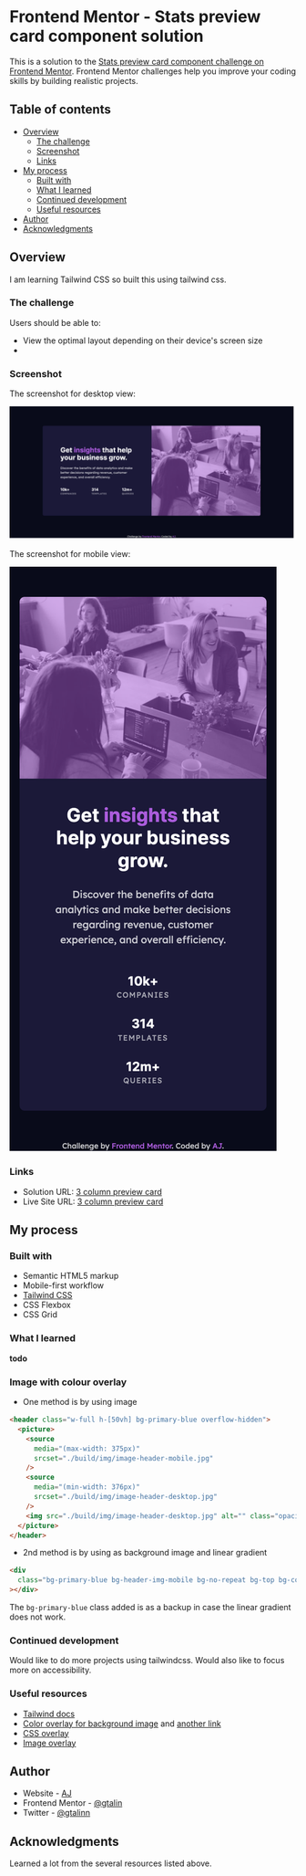 # Frontend Mentor - Stats preview card component solution

This is a solution to the [Stats preview card component challenge on Frontend Mentor](https://www.frontendmentor.io/challenges/stats-preview-card-component-8JqbgoU62). Frontend Mentor challenges help you improve your coding skills by building realistic projects.

## Table of contents

- [Overview](#overview)
  - [The challenge](#the-challenge)
  - [Screenshot](#screenshot)
  - [Links](#links)
- [My process](#my-process)
  - [Built with](#built-with)
  - [What I learned](#what-i-learned)
  - [Continued development](#continued-development)
  - [Useful resources](#useful-resources)
- [Author](#author)
- [Acknowledgments](#acknowledgments)

## Overview

I am learning Tailwind CSS so built this using tailwind css.

### The challenge

Users should be able to:

- View the optimal layout depending on their device's screen size
-

### Screenshot

The screenshot for desktop view:

![](./screenshot-desktop.png)

The screenshot for mobile view:

![](./screenshot-mobile.png)

### Links

- Solution URL: [3 column preview card](https://github.com/gtalin/front-end-mentor/stats-preview-card-component)
- Live Site URL: [3 column preview card](https://gtalin.github.io/front-end-mentor/stats-preview-card-component)

## My process

### Built with

- Semantic HTML5 markup
- Mobile-first workflow
- [Tailwind CSS](https://tailwindcss.com/)
- CSS Flexbox
- CSS Grid

### What I learned

**todo**

### Image with colour overlay

- One method is by using image

```html
<header class="w-full h-[50vh] bg-primary-blue overflow-hidden">
  <picture>
    <source
      media="(max-width: 375px)"
      srcset="./build/img/image-header-mobile.jpg"
    />
    <source
      media="(min-width: 376px)"
      srcset="./build/img/image-header-desktop.jpg"
    />
    <img src="./build/img/image-header-desktop.jpg" alt="" class="opacity-50" />
  </picture>
</header>
```

- 2nd method is by using as background image and linear gradient

```html
<div
  class="bg-primary-blue bg-header-img-mobile bg-no-repeat bg-top bg-cover h-[50vh] w-full"
></div>
```

The `bg-primary-blue` class added is as a backup in case the linear gradient does not work.

### Continued development

Would like to do more projects using tailwindcss. Would also like to focus more on accessibility.

### Useful resources

- [Tailwind docs](https://tailwindcss.com/docs/)
- [Color overlay for background image](https://stackoverflow.com/questions/36679649/how-to-add-a-color-overlay-to-a-background-image) and [another link](https://stackoverflow.com/questions/18815157/how-to-overlay-image-with-color-in-css)
- [CSS overlay](https://www.w3schools.com/howto/howto_css_overlay.asp)
- [Image overlay](https://dev.to/ellen_dev/two-ways-to-achieve-an-image-colour-overlay-with-css-eio)

## Author

- Website - [AJ](https://github.com/gtalin)
- Frontend Mentor - [@gtalin](https://www.frontendmentor.io/profile/gtalin)
- Twitter - [@gtalinn](https://twitter.com/gtalinn)

## Acknowledgments

Learned a lot from the several resources listed above.
